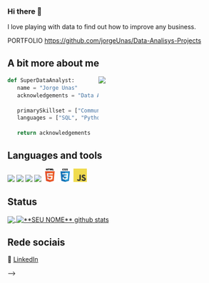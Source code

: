### Hi there 👋

I love playing with data to find out how to improve any business.

PORTFOLIO  https://github.com/jorgeUnas/Data-Analisys-Projects 

## A bit more about me

<img align="right" width="300" src="https://i2.wp.com/allhtaccess.info/wp-content/uploads/2018/03/programming.gif?fit=1281%2C716&ssl=1" />

```python
def SuperDataAnalyst:
   name = "Jorge Unas"
   acknowledgements = "Data Analysis"

   primarySkillset = ["Communication", "Problem Solver", "Teamwork", "Organization"]
   languages = ["SQL", "Python", "JavaScript"]

   return acknowledgements
```

## Languages and tools 


<code><img height="30" src="https://upload.wikimedia.org/wikipedia/commons/8/87/Sql_data_base_with_logo.png"></code>
<code><img height="30" src="https://upload.wikimedia.org/wikipedia/commons/archive/c/c3/20220730085403%21Python-logo-notext.svg"></code>
<code><img height="30" src="https://logos-world.net/wp-content/uploads/2021/10/Tableau-Emblem.png"></code>
<code><img height="30" src="https://mailmeteor.com/logos/assets/PNG/Google_Sheets_Logo_256px.png"></code>
<code><img height="30" src="https://raw.githubusercontent.com/github/explore/80688e429a7d4ef2fca1e82350fe8e3517d3494d/topics/html/html.png"></code>
<code><img height="30" src="https://raw.githubusercontent.com/github/explore/80688e429a7d4ef2fca1e82350fe8e3517d3494d/topics/css/css.png"></code>
<code><img height="30" src="https://raw.githubusercontent.com/github/explore/80688e429a7d4ef2fca1e82350fe8e3517d3494d/topics/javascript/javascript.png"></code>
 
## Status

<a href="https://github.com/jorgeUnas">
  <img align="center" src="https://github-readme-stats.vercel.app/api/top-langs/?username=JorgeUnas&theme=dracula&hide_langs_below=1" />
</a>

<a href="https://github.com/Gurupreet">
 <img align="center" src="https://github-readme-stats.vercel.app/api?username=JorgeUnas&show_icons=true&theme=dracula&line_height=27" alt="**SEU NOME** github stats"/>
</a>



[linkedin]: https://www.linkedin.com/in/jorge-unas/

<br>

## Rede sociais


👔 [LinkedIn][linkedin]

-->
